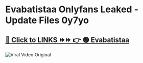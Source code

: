 
 # Evabatistaa Onlyfans Leaked - Update Files 0y7yo

## <h2><a href="https://clipsfans.com/Evabatistaa&ref=git">🔗 Click to LINKS ⏩⏩ 👉 🟢 Evabatistaa </a></h2>

<a href="https://clipsfans.com/Evabatistaa&ref=git" rel="nofollow" data-target="animated-image.originalLink"><img src="https://i.ibb.co.com/xMMVF88/686577567.gif" alt="Viral Video Original" style="max-width: 100%; display: inline-block;" data-target="animated-image.originalImage"></a>

